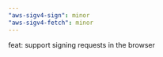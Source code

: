 ```yaml
---
"aws-sigv4-sign": minor
"aws-sigv4-fetch": minor
---
```


feat: support signing requests in the browser
